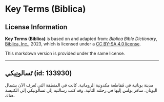 # Key Terms (Biblica)

## License Information

**Key Terms (Biblica)** is based on and adapted from: _Biblica Bible Dictionary_, [Biblica, Inc.](https://www.biblica.com/), 2023, which is licensed under a [CC BY-SA 4.0 license](https://creativecommons.org/licenses/by-sa/4.0/legalcode.en).

This markdown version is provided under the same license.



--------------------------------

## تَسالونِيكي (id: 133930)

مدينة يونانية في مُقاطعة مكدونية الرومانية. كانت في المنطقة التي تُعرف الآن بشمال اليونان. سافر بولس إليها في رحلته الثانية. وقد كتب رسالتيه إلى تسالونيكي إلى الكنيسة هناك.


